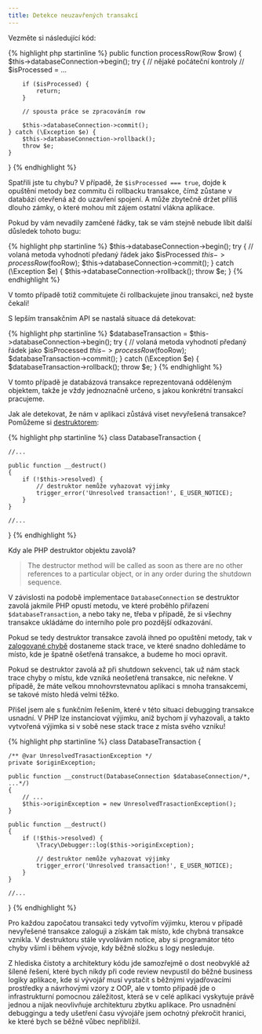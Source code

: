 ```yaml
---
title: Detekce neuzavřených transakcí
---
```


Vezměte si následující kód:

{% highlight php startinline %}
public function processRow(Row $row)
{
	$this->databaseConnection->begin();
	try {
		// nějaké počáteční kontroly
		// $isProcessed = ...

		if ($isProcessed) {
			return;
		}

		// spousta práce se zpracováním row

		$this->databaseConnection->commit();
	} catch (\Exception $e) {
		$this->databaseConnection->rollback();
		throw $e;
	}
}
{% endhighlight %}

Spatřili jste tu chybu? V případě, že `$isProcessed === true`, dojde k opuštění metody bez commitu či rollbacku transakce, čímž zůstane v databázi otevřená až do uzavření spojení. A může zbytečně držet příliš dlouho zámky, o které mohou mít zájem ostatní vlákna aplikace.

Pokud by vám nevadily zamčené řádky, tak se vám stejně nebude líbit další důsledek tohoto bugu:

{% highlight php startinline %}
$this->databaseConnection->begin();
try {
	// volaná metoda vyhodnotí předaný řádek jako $isProcessed
	$this->processRow($fooRow);
	$this->databaseConnection->commit();
} catch (\Exception $e) {
	$this->databaseConnection->rollback();
	throw $e;
}
{% endhighlight %}

V tomto případě totiž commitujete či rollbackujete jinou transakci, než byste čekali!

S lepším transakčním API se nastalá situace dá detekovat:

{% highlight php startinline %}
$databaseTransaction = $this->databaseConnection->begin();
try {
	// volaná metoda vyhodnotí předaný řádek jako $isProcessed
	$this->processRow($fooRow);
	$databaseTransaction->commit();
} catch (\Exception $e) {
	$databaseTransaction->rollback();
	throw $e;
}
{% endhighlight %}

V tomto případě je databázová transakce reprezentovaná odděleným objektem, takže je vždy jednoznačně určeno, s jakou konkrétní transakcí pracujeme.

Jak ale detekovat, že nám v aplikaci zůstává viset nevyřešená transakce? Pomůžeme si [destruktorem](http://php.net/manual/en/language.oop5.decon.php):

{% highlight php startinline %}
class DatabaseTransaction
{

	//...

	public function __destruct()
	{
		if (!$this->resolved) {
			// destruktor nemůže vyhazovat výjimky
			trigger_error('Unresolved transaction!', E_USER_NOTICE);
		}
	}

	//...

}
{% endhighlight %}

Kdy ale PHP destruktor objektu zavolá?

> The destructor method will be called as soon as there are no other references to a particular object, or in any order during the shutdown sequence.

V závislosti na podobě implementace `DatabaseConnection` se destruktor zavolá jakmile PHP opustí metodu, ve které proběhlo přiřazení `$databaseTransaction`, a nebo taky ne, třeba v případě, že si všechny transakce ukládáme do interního pole pro pozdější odkazování.

Pokud se tedy destruktor transakce zavolá ihned po opuštění metody, tak v [zalogované chybě](https://tracy.nette.org/) dostaneme stack trace, ve které snadno dohledáme to místo, kde je špatně ošetřená transakce, a budeme ho moci opravit.

Pokud se destruktor zavolá až při shutdown sekvenci, tak už nám stack trace chyby o místu, kde vzniká neošetřená transakce, nic neřekne. V případě, že máte velkou mnohovrstevnatou aplikaci s mnoha transakcemi, se takové místo hledá velmi těžko.

Přišel jsem ale s funkčním řešením, které v této situaci debugging transakce usnadní. V PHP lze instanciovat výjimku, aniž bychom jí vyhazovali, a takto vytvořená výjimka si v sobě nese stack trace z místa svého vzniku!

{% highlight php startinline %}
class DatabaseTransaction
{

	/** @var UnresolvedTrasactionException */
	private $originException;

	public function __construct(DatabaseConnection $databaseConnection/*, ...*/)
	{
		// ...
		$this->originException = new UnresolvedTrasactionException();
	}

	public function __destruct()
	{
		if (!$this->resolved) {
			\Tracy\Debugger::log($this->originException);

			// destruktor nemůže vyhazovat výjimky
			trigger_error('Unresolved transaction!', E_USER_NOTICE);
		}
	}

	//...

}
{% endhighlight %}

Pro každou započatou transakci tedy vytvořím výjimku, kterou v případě nevyřešené transakce zaloguji a získám tak místo, kde chybná transakce vznikla. V destruktoru stále vyvolávám notice, aby si programátor této chyby všiml i během vývoje, kdy běžně složku s logy nesleduje.

Z hlediska čistoty a architektury kódu jde samozřejmě o dost neobvyklé až šílené řešení, které bych nikdy při code review nevpustil do běžné business logiky aplikace, kde si vývojář musí vystačit s běžnými vyjadřovacími prostředky a návrhovými vzory z OOP, ale v tomto případě jde o infrastrukturní pomocnou záležitost, která se v celé aplikaci vyskytuje právě jednou a nijak neovlivňuje architekturu zbytku aplikace. Pro usnadnění debuggingu a tedy ušetření času vývojáře jsem ochotný překročit hranici, ke které bych se běžně vůbec nepřiblížil.
